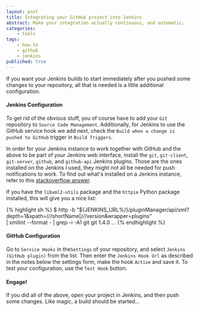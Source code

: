 ```yaml
---
layout: post
title: Integrating your GitHub project into Jenkins
abstract: Make your integration actually continuous, and automatic…
categories:
    - tools
tags:
    - how.to
    - github
    - jenkins
published: true
---
```


If you want your Jenkins builds to start immediately 
after you pushed some changes to your repository, 
all that is needed is a little additional configuration.


#### Jenkins Configuration

To get rid of the obvious stuff, you of course have to add your `Git` repository to `Source Code Management`.
Additionally, for Jenkins to use the GitHub service hook we add next, 
check the `Build when a change is pushed to GitHub` trigger in `Build Triggers`.

In order for your Jenkins instance to work together with GitHub 
and the above to be part of your Jenkins web interface, install the
`git`, `git-client`, `git-server`, `github`, and `github-api` Jenkins plugins.
Those are the ones installed on the Jenkins I used, they might not all be needed
for push notifications to work. To find out what's installed on a Jenkins instance,
refer to this [stackoverflow answer](http://stackoverflow.com/a/12730830/635879).

If you have the `libxml2-utils` package and the `httpie` Python package installed,
this will give you a nice list:

{% highlight sh %}
$ http -b "${JENKINS_URL%/}/pluginManager/api/xml?depth=1&xpath=/*/*/shortName|/*/*/version&wrapper=plugins" \
    | xmllint --format - | grep -i -A1 git
  <shortName>git</shortName>
  <version>1.4.0</version>
…
{% endhighlight %}


#### GitHub Configuration

Go to `Service Hooks` in the`Settings` of your repository, 
and select `Jenkins (GitHub plugin)` from the list.
Then enter the `Jenkins Hook Url` as described in the notes below the settings form,
make the hook `Active` and save it. 
To test your configuration, use the `Test Hook` button.


#### Engage!

If you did all of the above, open your project in Jenkins, and then push some changes.
Like magic, a build should be started…

